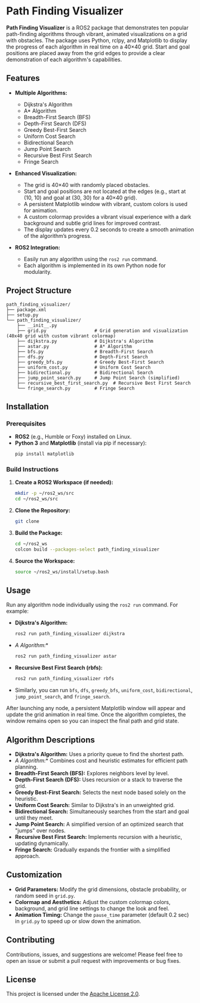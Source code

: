 # Path Finding Visualizer

**Path Finding Visualizer** is a ROS2 package that demonstrates ten popular path-finding algorithms through vibrant, animated visualizations on a grid with obstacles. The package uses Python, rclpy, and Matplotlib to display the progress of each algorithm in real time on a 40×40 grid. Start and goal positions are placed away from the grid edges to provide a clear demonstration of each algorithm's capabilities.

## Features

- **Multiple Algorithms:**  
  - Dijkstra's Algorithm  
  - A* Algorithm  
  - Breadth-First Search (BFS)  
  - Depth-First Search (DFS)  
  - Greedy Best-First Search  
  - Uniform Cost Search  
  - Bidirectional Search  
  - Jump Point Search  
  - Recursive Best First Search  
  - Fringe Search

- **Enhanced Visualization:**  
  - The grid is 40×40 with randomly placed obstacles.  
  - Start and goal positions are not located at the edges (e.g., start at (10, 10) and goal at (30, 30) for a 40×40 grid).  
  - A persistent Matplotlib window with vibrant, custom colors is used for animation.  
  - A custom colormap provides a vibrant visual experience with a dark background and subtle grid lines for improved contrast.
  - The display updates every 0.2 seconds to create a smooth animation of the algorithm’s progress.

- **ROS2 Integration:**  
  - Easily run any algorithm using the `ros2 run` command.
  - Each algorithm is implemented in its own Python node for modularity.

## Project Structure

```
path_finding_visualizer/
├── package.xml
├── setup.py
└── path_finding_visualizer/
    ├── __init__.py
    ├── grid.py                  # Grid generation and visualization (40x40 grid with custom vibrant colormap)
    ├── dijkstra.py              # Dijkstra's Algorithm
    ├── astar.py                 # A* Algorithm
    ├── bfs.py                   # Breadth-First Search
    ├── dfs.py                   # Depth-First Search
    ├── greedy_bfs.py            # Greedy Best-First Search
    ├── uniform_cost.py          # Uniform Cost Search
    ├── bidirectional.py         # Bidirectional Search
    ├── jump_point_search.py     # Jump Point Search (simplified)
    ├── recursive_best_first_search.py  # Recursive Best First Search
    └── fringe_search.py         # Fringe Search
```

## Installation

### Prerequisites

- **ROS2** (e.g., Humble or Foxy) installed on Linux.
- **Python 3** and **Matplotlib** (install via pip if necessary):
  ```bash
  pip install matplotlib
  ```

### Build Instructions

1. **Create a ROS2 Workspace (if needed):**
   ```bash
   mkdir -p ~/ros2_ws/src
   cd ~/ros2_ws/src
   ```
2. **Clone the Repository:**
   ```bash
   git clone 
   ```
3. **Build the Package:**
   ```bash
   cd ~/ros2_ws
   colcon build --packages-select path_finding_visualizer
   ```
4. **Source the Workspace:**
   ```bash
   source ~/ros2_ws/install/setup.bash
   ```

## Usage

Run any algorithm node individually using the `ros2 run` command. For example:

- **Dijkstra's Algorithm:**
  ```bash
  ros2 run path_finding_visualizer dijkstra
  ```
- **A* Algorithm:**
  ```bash
  ros2 run path_finding_visualizer astar
  ```
- **Recursive Best First Search (rbfs):**
  ```bash
  ros2 run path_finding_visualizer rbfs
  ```
- Similarly, you can run `bfs`, `dfs`, `greedy_bfs`, `uniform_cost`, `bidirectional`, `jump_point_search`, and `fringe_search`.

After launching any node, a persistent Matplotlib window will appear and update the grid animation in real time. Once the algorithm completes, the window remains open so you can inspect the final path and grid state.

## Algorithm Descriptions

- **Dijkstra's Algorithm:** Uses a priority queue to find the shortest path.
- **A* Algorithm:** Combines cost and heuristic estimates for efficient path planning.
- **Breadth-First Search (BFS):** Explores neighbors level by level.
- **Depth-First Search (DFS):** Uses recursion or a stack to traverse the grid.
- **Greedy Best-First Search:** Selects the next node based solely on the heuristic.
- **Uniform Cost Search:** Similar to Dijkstra's in an unweighted grid.
- **Bidirectional Search:** Simultaneously searches from the start and goal until they meet.
- **Jump Point Search:** A simplified version of an optimized search that "jumps" over nodes.
- **Recursive Best First Search:** Implements recursion with a heuristic, updating dynamically.
- **Fringe Search:** Gradually expands the frontier with a simplified approach.

## Customization

- **Grid Parameters:** Modify the grid dimensions, obstacle probability, or random seed in `grid.py`.
- **Colormap and Aesthetics:** Adjust the custom colormap colors, background, and grid line settings to change the look and feel.
- **Animation Timing:** Change the `pause_time` parameter (default 0.2 sec) in `grid.py` to speed up or slow down the animation.

## Contributing

Contributions, issues, and suggestions are welcome! Please feel free to open an issue or submit a pull request with improvements or bug fixes.

## License

This project is licensed under the [Apache License 2.0](LICENSE).

